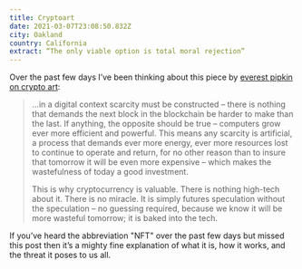```yaml
---
title: Cryptoart
date: 2021-03-07T23:08:50.832Z
city: Oakland
country: California
extract: “The only viable option is total moral rejection”
---
```

Over the past few days I’ve been thinking about this piece by [everest pipkin on crypto art](https://everestpipkin.medium.com/but-the-environmental-issues-with-cryptoart-1128ef72e6a3):

> ...in a digital context scarcity must be constructed – there is nothing that demands the next block in the blockchain be harder to make than the last. If anything, the opposite should be true – computers grow ever more efficient and powerful. This means any scarcity is artificial, a process that demands ever more energy, ever more resources lost to continue to operate and return, for no other reason than to insure that tomorrow it will be even more expensive – which makes the wastefulness of today a good investment.
> 
> This is why cryptocurrency is valuable. There is nothing high-tech about it. There is no miracle. It is simply futures speculation without the speculation – no guessing required, because we know it will be more wasteful tomorrow; it is baked into the tech.

If you’ve heard the abbreviation "NFT" over the past few days but missed this post then it’s a mighty fine explanation of what it is, how it works, and the threat it poses to us all.
